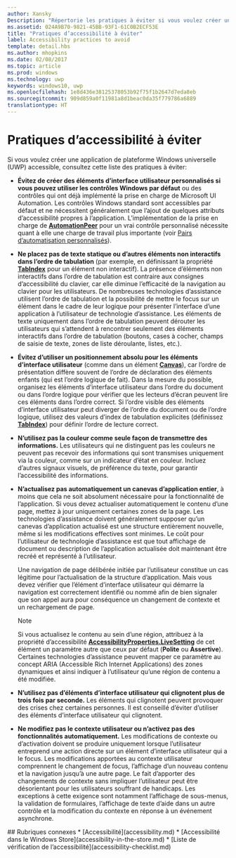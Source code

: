 ```yaml
---
author: Xansky
Description: "Répertorie les pratiques à éviter si vous voulez créer une application de plateforme Windows universelle (UWP) accessible."
ms.assetid: 024A9B70-9821-45BB-93F1-61C0B2ECF53E
title: "Pratiques d’accessibilité à éviter"
label: Accessibility practices to avoid
template: detail.hbs
ms.author: mhopkins
ms.date: 02/08/2017
ms.topic: article
ms.prod: windows
ms.technology: uwp
keywords: windows10, uwp
ms.openlocfilehash: 1e8d436e38125378053b92f75f1b2647d7eda8eb
ms.sourcegitcommit: 909d859a0f11981a8d1beac0da35f779786a6889
translationtype: HT
---
```

# <a name="accessibility-practices-to-avoid"></a>Pratiques d’accessibilité à éviter

Si vous voulez créer une application de plateforme Windows universelle (UWP) accessible, consultez cette liste des pratiques à éviter: 

* **Évitez de créer des éléments d’interface utilisateur personnalisés si vous pouvez utiliser les contrôles Windows par défaut** ou des contrôles qui ont déjà implémenté la prise en charge de Microsoft UI Automation. Les contrôles Windows standard sont accessibles par défaut et ne nécessitent généralement que l’ajout de quelques attributs d’accessibilité propres à l’application. L’implémentation de la prise en charge de [**AutomationPeer**](https://msdn.microsoft.com/library/windows/apps/BR209185) pour un vrai contrôle personnalisé nécessite quant à elle une charge de travail plus importante (voir [Pairs d’automatisation personnalisés](custom-automation-peers.md)).
* **Ne placez pas de texte statique ou d’autres éléments non interactifs dans l’ordre de tabulation** (par exemple, en définissant la propriété [**TabIndex**](https://msdn.microsoft.com/library/windows/apps/BR209461) pour un élément non interactif). La présence d’éléments non interactifs dans l’ordre de tabulation est contraire aux consignes d’accessibilité du clavier, car elle diminue l’efficacité de la navigation au clavier pour les utilisateurs. De nombreuses technologies d’assistance utilisent l’ordre de tabulation et la possibilité de mettre le focus sur un élément dans le cadre de leur logique pour présenter l’interface d’une application à l’utilisateur de technologie d’assistance. Les éléments de texte uniquement dans l’ordre de tabulation peuvent dérouter les utilisateurs qui s’attendent à rencontrer seulement des éléments interactifs dans l’ordre de tabulation (boutons, cases à cocher, champs de saisie de texte, zones de liste déroulante, listes, etc.).
* **Évitez d’utiliser un positionnement absolu pour les éléments d’interface utilisateur** (comme dans un élément [**Canvas**](https://msdn.microsoft.com/library/windows/apps/BR209267)), car l’ordre de présentation diffère souvent de l’ordre de déclaration des éléments enfants (qui est l’ordre logique de fait). Dans la mesure du possible, organisez les éléments d’interface utilisateur dans l’ordre du document ou dans l’ordre logique pour vérifier que les lecteurs d’écran peuvent lire ces éléments dans l’ordre correct. Si l’ordre visible des éléments d’interface utilisateur peut diverger de l’ordre du document ou de l’ordre logique, utilisez des valeurs d’index de tabulation explicites (définissez [**TabIndex**](https://msdn.microsoft.com/library/windows/apps/BR209461)) pour définir l’ordre de lecture correct.
* **N’utilisez pas la couleur comme seule façon de transmettre des informations.** Les utilisateurs qui ne distinguent pas les couleurs ne peuvent pas recevoir des informations qui sont transmises uniquement via la couleur, comme sur un indicateur d’état en couleur. Incluez d’autres signaux visuels, de préférence du texte, pour garantir l’accessibilité des informations.
* **N’actualisez pas automatiquement un canevas d’application entier**, à moins que cela ne soit absolument nécessaire pour la fonctionnalité de l’application. Si vous devez actualiser automatiquement le contenu d’une page, mettez à jour uniquement certaines zones de la page. Les technologies d’assistance doivent généralement supposer qu’un canevas d’application actualisé est une structure entièrement nouvelle, même si les modifications effectives sont minimes. Le coût pour l’utilisateur de technologie d’assistance est que tout affichage de document ou description de l’application actualisée doit maintenant être recréé et représenté à l’utilisateur.
  
  Une navigation de page délibérée initiée par l’utilisateur constitue un cas légitime pour l’actualisation de la structure d’application. Mais vous devez vérifier que l’élément d’interface utilisateur qui démarre la navigation est correctement identifié ou nommé afin de bien signaler que son appel aura pour conséquence un changement de contexte et un rechargement de page.

  > [!NOTE]
  > Si vous actualisez le contenu au sein d’une région, attribuez à la propriété d’accessibilité [**AccessibilityProperties.LiveSetting**](https://msdn.microsoft.com/library/windows/apps/JJ191516) de cet élément un paramètre autre que ceux par défaut (**Polite** ou **Assertive**). Certaines technologies d’assistance peuvent mapper ce paramètre au concept ARIA (Accessible Rich Internet Applications) des zones dynamiques et ainsi indiquer à l’utilisateur qu’une région de contenu a été modifiée.

* **N’utilisez pas d’éléments d’interface utilisateur qui clignotent plus de trois fois par seconde.** Les éléments qui clignotent peuvent provoquer des crises chez certaines personnes. Il est conseillé d’éviter d’utiliser des éléments d’interface utilisateur qui clignotent.
* **Ne modifiez pas le contexte utilisateur ou n’activez pas des fonctionnalités automatiquement.** Les modifications de contexte ou d’activation doivent se produire uniquement lorsque l’utilisateur entreprend une action directe sur un élément d’interface utilisateur qui a le focus. Les modifications apportées au contexte utilisateur comprennent le changement de focus, l’affichage d’un nouveau contenu et la navigation jusqu’à une autre page. Le fait d’apporter des changements de contexte sans impliquer l’utilisateur peut être désorientant pour les utilisateurs souffrant de handicaps. Les exceptions à cette exigence sont notamment l’affichage de sous-menus, la validation de formulaires, l’affichage de texte d’aide dans un autre contrôle et la modification du contexte en réponse à un événement asynchrone.

<span id="related_topics"/>
## <a name="related-topics"></a>Rubriques connexes  
* [Accessibilité](accessibility.md)
* [Accessibilité dans le Windows Store](accessibility-in-the-store.md)
* [Liste de vérification de l’accessibilité](accessibility-checklist.md)
